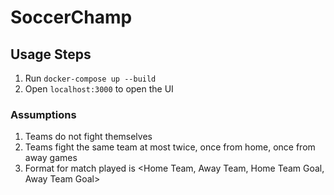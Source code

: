 # SoccerChamp

## Usage Steps

1. Run `docker-compose up --build`
2. Open `localhost:3000` to open the UI

### Assumptions

1. Teams do not fight themselves
2. Teams fight the same team at most twice, once from home, once from away games
3. Format for match played is <Home Team, Away Team, Home Team Goal, Away Team Goal>

